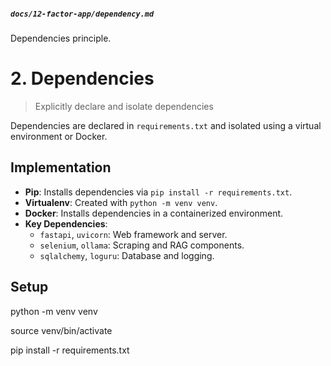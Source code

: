 
##### `docs/12-factor-app/dependency.md`
Dependencies principle.

# 2. Dependencies

> Explicitly declare and isolate dependencies

Dependencies are declared in `requirements.txt` and isolated using a virtual environment or Docker.

## Implementation
- **Pip**: Installs dependencies via `pip install -r requirements.txt`.
- **Virtualenv**: Created with `python -m venv venv`.
- **Docker**: Installs dependencies in a containerized environment.
- **Key Dependencies**:
  - `fastapi`, `uvicorn`: Web framework and server.
  - `selenium`, `ollama`: Scraping and RAG components.
  - `sqlalchemy`, `loguru`: Database and logging.

## Setup
python -m venv venv

source venv/bin/activate

pip install -r requirements.txt